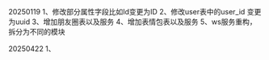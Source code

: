 20250119
1、修改部分属性字段比如Id变更为ID
2、修改user表中的user_id 变更为uuid
3、增加朋友圈表以及服务
4、增加表情包表以及服务
5、ws服务重构，拆分为不同的模块

20250422
1、